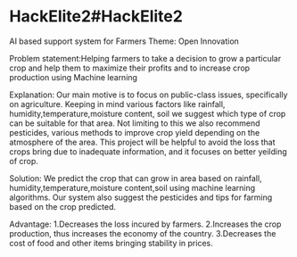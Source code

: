 # HackElite2#HackElite2
AI based support system for Farmers
Theme: Open Innovation

Problem statement:Helping farmers to take a decision to grow a particular crop and help them to maximize their profits and to increase crop production using Machine 
learning 

Explanation:
Our main motive is to focus on public-class issues, specifically on agriculture. Keeping in mind various factors like rainfall, humidity,temperature,moisture content,
soil we suggest which type of crop can be suitable for that area. Not limiting to this we also recommend pesticides, various methods to improve crop yield depending 
on the atmosphere of the area. 
This project will be helpful to avoid the loss that crops bring due to inadequate information, and it focuses on better yeilding of crop.

Solution:
We predict the crop that can grow in area based on rainfall, humidity,temperature,moisture content,soil using machine learning algorithms.
Our system also suggest the pesticides and tips for farming based on the crop predicted.

Advantage:
1.Decreases the loss incured by farmers.
2.Increases the crop production, thus increases the economy of the country.
3.Decreases the cost of food and other items bringing stability in prices.
